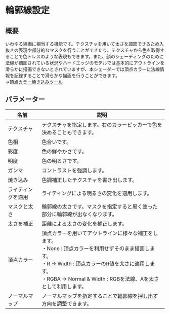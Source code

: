 # 輪郭線設定

## 概要
いわゆる線画に相当する機能です。テクスチャを用いて太さを調節できるため入抜きの表現や部分的なマスクを行うことができたり、テクスチャから色を取得することで色トレスのような表現もできます。また、顔のシェーディングのために法線が調節されている状況やハードエッジのモデルでは基本的にアウトラインを滑らかに描画できないとされていますが、本シェーダーでは頂点カラーに法線情報を記録することで滑らかな描画を行うことができます。  
→[頂点カラー焼き込みツール](https://github.com/lilxyzw/lilOutlineUtil)

## パラメーター

|名前|説明|
|-|-|
|テクスチャ|テクスチャを指定します。右のカラーピッカーで色を決めることもできます。|
|色相|色合いです。|
|彩度|色の鮮やかさです。|
|明度|色の明るさです。|
|ガンマ|コントラストを強調します。|
|焼き込み|色調補正したテクスチャを書き出します。|
|ライティングを適用|ライティングによる明るさの変化を適用します。|
|マスクと太さ|輪郭線の太さです。マスクを指定すると黒く塗った部分に輪郭線が出なくなります。|
|太さを補正|距離による太さの変化を補正します。|
|頂点カラー|頂点カラーを用いてアウトラインに様々な補正をします。<br>・None : 頂点カラーを利用せずそのまま描画します。<br>・R -> Width : 頂点カラーのR値を太さに適用します。<br>・RGBA -> Normal & Width : RGBを法線、Aを太さとして利用します。|
|ノーマルマップ|ノーマルマップを指定することで輪郭線を押し出す方向を調整できます。|